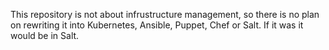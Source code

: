 This repository is not about infrustructure management, so there is no plan on rewriting it into Kubernetes, Ansible, Puppet, Chef or Salt. If it was it would be in Salt.

